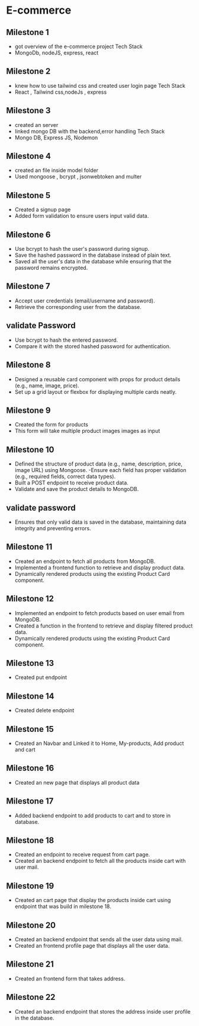 # E-commerce   
## Milestone 1   
- got overview of the e-commerce project Tech Stack   
- MongoDb, nodeJS, express, react   
## Milestone 2   
- knew how to use tailwind css and created user login page Tech Stack   
- React , Tailwind css,nodeJs , express   
## Milestone 3   
- created an server   
- linked mongo DB with the backend,error handling Tech Stack   
- Mongo DB, Express JS, Nodemon   
## Milestone 4   
- created an file inside model folder   
- Used mongoose , bcrypt , jsonwebtoken and multer   

## Milestone 5
- Created a signup page
- Added form validation to ensure users input valid data.

## Milestone 6  
- Use bcrypt to hash the user's password during signup. 
- Save the hashed password in the database instead of plain text.
- Saved all the user's data in the database while ensuring that the password remains encrypted.

## Milestone 7 
- Accept user credentials (email/username and password).  
- Retrieve the corresponding user from the database.

## validate Password 
- Use bcrypt to hash the entered password.
- Compare it with the stored hashed password for authentication.

## Milestone 8 
- Designed a reusable card component with props for product details (e.g., name, image, price).
- Set up a grid layout or flexbox for displaying multiple cards neatly.

## Milestone 9 
- Created the form for products
- This form will take multiple product images images as input

## Milestone 10
- Defined the structure of product data (e.g., name, description, price, image URL) using Mongoose. -Ensure each field has proper validation (e.g., required fields, correct data types).
- Built a POST endpoint to receive product data.
- Validate and save the product details to MongoDB.

## validate password 
- Ensures that only valid data is saved in the database, maintaining data integrity and preventing errors.

## Milestone 11
- Created an endpoint to fetch all products from MongoDB.
- Implemented a frontend function to retrieve and display product data.
- Dynamically rendered products using the existing Product Card component.

## Milestone 12
- Implemented an endpoint to fetch products based on user email from MongoDB.
- Created a function in the frontend to retrieve and display filtered product data.
- Dynamically rendered products using the existing Product Card component.

## Milestone 13
- Created put endpoint

## Milestone 14
- Created delete endpoint

## Milestone 15

- Created an Navbar and Linked it to Home,
My-products,
Add product and
cart

## Milestone 16
- Created an new page that displays all product data

## Milestone 17 
- Added backend endpoint to add products to cart and to store in database.

## Milestone 18
- Created an endpoint to receive request from cart page.
- Created an backend endpoint to fetch all the products inside cart with user mail.

## Milestone 19
- Created an cart page that display the products inside cart using endpoint that was build in milestone 18.

## Milestone 20
- Created an backend endpoint that sends all the user data using mail.
- Created an frontend profile page that displays all the user data.

## Milestone 21
- Created an frontend form that takes address.

## Milestone 22
- Created an backend endpoint that stores the address inside user profile in the database.
